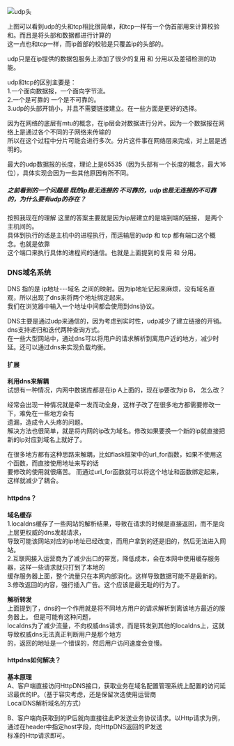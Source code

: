 ![udp头](http://pyblog-10073407.image.myqcloud.com/postimage1512823721?imageView2/0/w/450/h/400)  

上图可以看到udp的头和tcp相比很简单，和tcp一样有一个伪首部用来计算校验和。而且是将头部和数据都进行计算的  
这一点也和tcp一样，而ip首部的校验是只覆盖ip的头部的。  

udp只是在ip提供的数据包服务上添加了很少的复用 和 分用以及差错检测的功能。  

udp和tcp的区别主要是：  
1.一个面向数据报，一个面向字节流。  
2.一个是可靠的 一个是不可靠的。  
3.udp的头部开销小，并且不需要链接建立。在一些方面是更好的选择。  

因为在网络的底层有mtu的概念，在ip层会对数据进行分片。因为一个数据报在网络上是通过各个不同的子网络来传输的  
所以在这个过程中分片可能会进行多次。分片这件事在网络层来完成，对上层是透明的。  

最大的udp数据报的长度，理论上是65535（因为头部有一个长度的概念，最大16位），具体实现会因为一些其他原因有所不同。  
  

##### 之前看到的一个问题是 既然ip是无连接的 不可靠的，udp也是无连接的不可靠的，为什么要有udp的存在？  
按照我现在的理解 这里的答案主要就是因为ip层建立的是端到端的链接， 是两个主机间的。  
具体到执行的话是主机中的进程执行，而运输层的udp 和 tcp 都有端口这个概念。也就是依靠  
这个端口来执行具体的进程间的通信。也就是上面提到的复用 和 分用。  


### DNS域名系统  


DNS 指的是  ip地址---域名 之间的映射。因为ip地址记起来麻烦，没有域名直观，所以出现了dns来将两个地址绑定起来。  
我们在浏览器中输入一个地址中间都会使用到dns协议。  

DNS主要是通过udp来通信的，因为考虑到实时性，udp减少了建立链接的开销。dns支持递归和迭代两种查询方式。  
在一些大型网站中，通过dns可以将用户的请求解析到离用户近的地方，减少时延。还可以通过dns来实现负载均衡。  
  
#### 扩展 

**利用dns来解耦**  
试想有一种情况，内网中数据库都是在ip A上面的，现在ip要改为ip B， 怎么改？  

经常会出现一种情况就是牵一发而动全身，这样子改了在很多地方都需要修改一下，难免在一些地方会有  
遗漏，造成令人头疼的问题。  
解决方法也很简单，就是将内网的ip改为域名。修改如果要换一个新的ip就直接把新的ip对应到域名上就好了。  

在很多地方都有这种思路来解耦，比如flask框架中的url_for函数，如果不使用这个函数，而直接使用地址来写的话  
要修改的使用就很痛苦。 而通过url_for函数就可以将这个地址和函数绑定起来，这样就减少了耦合。  

#### httpdns？  
  
**域名缓存**  
1.localdns缓存了一些网站的解析结果，导致在请求的时候是直接返回，而不是向上层更权威的dns发起请求，  
导致可能该网站对应的ip地址已经改变，而用户拿到的还是旧的，然后无法进入网站。  
2.互联网接入运营商为了减少出口的带宽，降低成本，会在本网中使用缓存服务器，这样一些请求就只打到了本地的  
缓存服务器上面，整个流量只在本网内部消化。这样导致数据可能不是最新的。  
3.修改返回的内容，强行插入广告。这个应该是最无耻的行为了。   

**解析转发**  
上面提到了，dns的一个作用就是将不同地方用户的请求解析到离该地方最近的服务器上。 但是可能有这种问题，  
localdns为了减少流量，不向权威dns请求，而是转发到其他的localdns上，这就导致权威dns无法真正判断用户是那个地方  
的，返回的地址是一个错误的，然后用户访问速度会变慢。  

#### httpdns如何解决？  

**基本原理**  
A、客户端直接访问HttpDNS接口，获取业务在域名配置管理系统上配置的访问延迟最优的IP。（基于容灾考虑，还是保留次选使用运营商  
LocalDNS解析域名的方式）  

B、客户端向获取到的IP后就向直接往此IP发送业务协议请求。以Http请求为例，通过在header中指定host字段，向HttpDNS返回的IP发送  
标准的Http请求即可。



  





  






